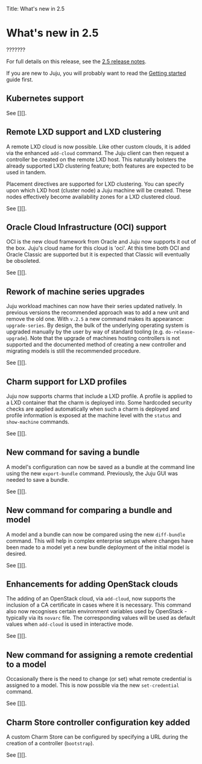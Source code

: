 Title: What's new in 2.5

# What's new in 2.5

???????

For full details on this release, see the [2.5 release notes][release-notes].

If you are new to Juju, you will probably want to read the
[Getting started][getting-started] guide first.

## Kubernetes support

See [][].

## Remote LXD support and LXD clustering

A remote LXD cloud is now possible. Like other custom clouds, it is added via
the enhanced `add-cloud` command. The Juju client can then request a controller
be created on the remote LXD host. This naturally bolsters the already
supported LXD clustering feature; both features are expected to be used in
tandem.

Placement directives are supported for LXD clustering. You can specify upon
which LXD host (cluster node) a Juju machine will be created. These nodes
effectively become availability zones for a LXD clustered cloud.

See [][].

## Oracle Cloud Infrastructure (OCI) support
 
<!-- check out of the box support and replacement of oracle classic -->
OCI is the new cloud framework from Oracle and Juju now supports it out of the
box. Juju's cloud name for this cloud is 'oci'. At this time both OCI and
Oracle Classic are supported but it is expected that Classic will eventually
be obsoleted.

See [][].

## Rework of machine series upgrades

Juju workload machines can now have their series updated natively. In previous
versions the recommended approach was to add a new unit and remove the old one.
With `v.2.5` a new command makes its appearance: `upgrade-series`. By design,
the bulk of the underlying operating system is upgraded manually by the user by
way of standard tooling (e.g. `do-release-upgrade`). Note that the upgrade of
machines hosting controllers is not supported and the documented method of
creating a new controller and migrating models is still the recommended
procedure.

See [][].

## Charm support for LXD profiles

Juju now supports charms that include a LXD profile. A profile is applied
to a LXD container that the charm is deployed into. Some hardcoded security
checks are applied automatically when such a charm is deployed and profile
information is exposed at the machine level with the `status` and
`show-machine` commands.

See [][].

## New command for saving a bundle

A model's configuration can now be saved as a bundle at the command line using
the new `export-bundle` command. Previously, the Juju GUI was needed to save
a bundle.

See [][].

## New command for comparing a bundle and model 

<!-- check use cases; discourse post -->
A model and a bundle can now be compared using the new `diff-bundle` command.
This will help in complex enterprise setups where changes have been made to a
model yet a new bundle deployment of the initial model is desired.

See [][].

## Enhancements for adding OpenStack clouds

The adding of an OpenStack cloud, via `add-cloud`, now supports the inclusion
of a CA certificate in cases where it is necessary. This command also now
recognises certain environment variables used by OpenStack - typically via its
`novarc` file. The corresponding values will be used as default values when
`add-cloud` is used in interactive mode.

See [][].

## New command for assigning a remote credential to a model 

Occasionally there is the need to change (or set) what remote credential is
assigned to a model. This is now possible via the new `set-credential` command.

See [][].

## Charm Store controller configuration key added

A custom Charm Store can be configured by specifying a URL during the creation
of a controller (`bootstrap`).

See [][].


<!-- LINKS -->

[getting-started]: ./getting-started.md
[release-notes]: ./reference-release-notes.md#juju_2.5.0
